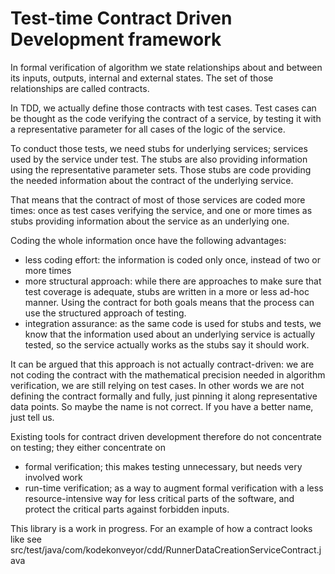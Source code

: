 # Test-time Contract Driven Development framework

In formal verification of algorithm we state relationships about and between its inputs, outputs, internal and external states.
 The set of those relationships are called contracts.

In TDD, we actually define those contracts with test cases.
Test cases can be thought as the code verifying the contract of a service, by testing it with a representative parameter for all cases of the logic of the service.

To conduct those tests, we need stubs for underlying services; services used by the service under test.
The stubs are also providing information using the representative parameter sets.
Those stubs are code providing the needed information about the contract of the underlying service.

That means that the contract of most of those services are coded more times: once as test cases verifying the service, and one or more times as stubs providing information about the service as an underlying one.

Coding the whole information once have the following advantages:
* less coding effort: the information is coded only once, instead of two or more times
* more structural approach: while there are approaches to make sure that test coverage is adequate, stubs are written in a more or less ad-hoc manner.
 Using the contract for both goals means that the process can use the structured approach of testing.
* integration assurance: as the same code is used for stubs and tests, we know that the information used about an underlying service is actually tested, so the service actually works as the stubs say it should work.

It can be argued that this approach is not actually contract-driven: we are not coding the contract with the mathematical precision needed in algorithm verification, we are still relying on test cases.
In other words we are not defining the contract formally and fully, just pinning it along representative data points.
So maybe the name is not correct. If you have a better name, just tell us.

Existing tools for contract driven development therefore do not concentrate on testing; they either concentrate on 
* formal verification; this makes testing unnecessary, but needs very involved work
* run-time verification; as a way to augment formal verification with a less resource-intensive way for less critical parts of the software, and protect the critical parts against forbidden inputs.

This library is a work in progress. For an example of how a contract looks like see src/test/java/com/kodekonveyor/cdd/RunnerDataCreationServiceContract.java

